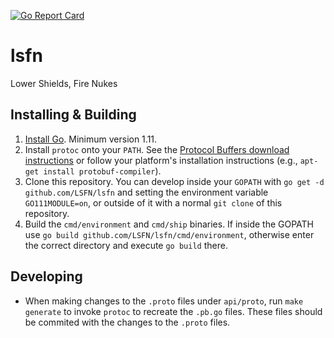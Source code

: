 [![Go Report Card](https://goreportcard.com/badge/github.com/LSFN/lsfn)](https://goreportcard.com/report/github.com/LSFN/lsfn)

# lsfn
Lower Shields, Fire Nukes

## Installing & Building

1. [Install Go](https://developers.google.com/protocol-buffers/docs/downloads). Minimum version 1.11.
2. Install `protoc` onto your `PATH`. See the [Protocol Buffers download instructions](https://developers.google.com/protocol-buffers/docs/downloads) or follow your platform's installation instructions (e.g., `apt-get install protobuf-compiler`).
3. Clone this repository. You can develop inside your `GOPATH` with `go get -d github.com/LSFN/lsfn` and setting the environment variable `GO111MODULE=on`, or outside of it with a normal `git clone` of this repository.
4. Build the `cmd/environment` and `cmd/ship` binaries. If inside the GOPATH use `go build github.com/LSFN/lsfn/cmd/environment`, otherwise enter the correct directory and execute `go build` there.

## Developing

* When making changes to the `.proto` files under `api/proto`, run `make generate` to invoke `protoc` to recreate the `.pb.go` files. These files should be commited with the changes to the `.proto` files.
